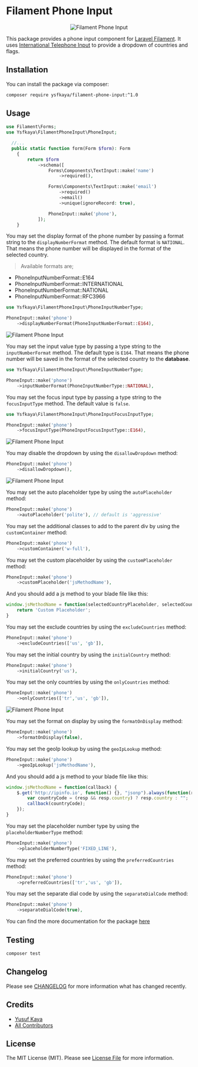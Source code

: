 # Filament Phone Input

<p align="center"><img src="/screenshots/input.png" alt="Filament Phone Input"></p>

This package provides a phone input component for [Laravel Filament](https://filamentadmin.com/). It uses [International Telephone Input](https://github.com/jackocnr/intl-tel-input) to provide a dropdown of countries and flags.

## Installation

You can install the package via composer:

```bash
composer require ysfkaya/filament-phone-input:^1.0
```

## Usage

```php
use Filament\Forms;
use Ysfkaya\FilamentPhoneInput\PhoneInput;

  //...
  public static function form(Form $form): Form
    {
        return $form
            ->schema([
                Forms\Components\TextInput::make('name')
                    ->required(),

                Forms\Components\TextInput::make('email')
                    ->required()
                    ->email()
                    ->unique(ignoreRecord: true),

                PhoneInput::make('phone'),
            ]);
    }
```

You may set the display format of the phone number by passing a format string to the `displayNumberFormat` method. The default format is `NATIONAL`. That means the phone number will be displayed in the format of the selected country.

> Available formats are; 

- PhoneInputNumberFormat::E164
- PhoneInputNumberFormat::INTERNATIONAL
- PhoneInputNumberFormat::NATIONAL
- PhoneInputNumberFormat::RFC3966

```php
use Ysfkaya\FilamentPhoneInput\PhoneInputNumberType;

PhoneInput::make('phone')
    ->displayNumberFormat(PhoneInputNumberFormat::E164),
```

<p align="left"><img src="/screenshots/display-number-format.png" alt="Filament Phone Input"></p>

You may set the input value type by passing a type string to the `inputNumberFormat` method. The default type is `E164`. That means the phone number will be saved in the format of the selected country to the **database**.

```php
use Ysfkaya\FilamentPhoneInput\PhoneInputNumberType;

PhoneInput::make('phone')
    ->inputNumberFormat(PhoneInputNumberType::NATIONAL),
```

You may set the focus input type by passing a type string to the `focusInputType` method. The default value is `false`.

```php
use Ysfkaya\FilamentPhoneInput\PhoneInputFocusInputType;

PhoneInput::make('phone')
    ->focusInputType(PhoneInputFocusInputType::E164),
```

<p align="left"><img src="/screenshots/focus-input-type.gif" alt="Filament Phone Input"></p>

You may disable the dropdown by using the `disallowDropdown` method:

```php
PhoneInput::make('phone')
    ->disallowDropdown(),
```

<p align="left"><img src="/screenshots/disallowed-dropdown.png" alt="Filament Phone Input"></p>

You may set the auto placeholder type by using the `autoPlaceholder` method:

```php
PhoneInput::make('phone')
    ->autoPlaceholder('polite'), // default is 'aggressive'
```

You may set the additional classes to add to the parent div by using the `customContainer` method:

```php
PhoneInput::make('phone')
    ->customContainer('w-full'),
```

You may set the custom placeholder by using the `customPlaceholder` method:

```php
PhoneInput::make('phone')
    ->customPlaceholder('jsMethodName'),
```

And you should add a js method to your blade file like this:

```js
window.jsMethodName = function(selectedCountryPlaceholder, selectedCountryData) {
    return 'Custom Placeholder';
}
```

You may set the exclude countries by using the `excludeCountries` method:

```php
PhoneInput::make('phone')
    ->excludeCountries(['us', 'gb']),
```

You may set the initial country by using the `initialCountry` method:

```php
PhoneInput::make('phone')
    ->initialCountry('us'),
```

You may set the only countries by using the `onlyCountries` method:

```php
PhoneInput::make('phone')
    ->onlyCountries(['tr','us', 'gb']),
```

<p align="left"><img src="/screenshots/only-countries.png" alt="Filament Phone Input"></p>

You may set the format on display by using the `formatOnDisplay` method:

```php
PhoneInput::make('phone')
    ->formatOnDisplay(false),
```

You may set the geoIp lookup by using the `geoIpLookup` method:

```php
PhoneInput::make('phone')
    ->geoIpLookup('jsMethodName'),
```

And you should add a js method to your blade file like this:

```js
window.jsMethodName = function(callback) {
    $.get('http://ipinfo.io', function() {}, "jsonp").always(function(resp) {
        var countryCode = (resp && resp.country) ? resp.country : "";
        callback(countryCode);
    });
}
```

You may set the placeholder number type by using the `placeholderNumberType` method:

```php
PhoneInput::make('phone')
    ->placeholderNumberType('FIXED_LINE'),
```

You may set the preferred countries by using the `preferredCountries` method:

```php
PhoneInput::make('phone')
    ->preferredCountries(['tr','us', 'gb']),
```

You may set the separate dial code by using the `separateDialCode` method:

```php
PhoneInput::make('phone')
    ->separateDialCode(true),
```

You can find the more documentation for the package [here](https://intl-tel-input.com/)


<a name="testing"></a>

## Testing

```bash
composer test
```

<a name="changelog"></a>

## Changelog

Please see [CHANGELOG](CHANGELOG.md) for more information what has changed recently.

<a name="credits"></a>

## Credits

-   [Yusuf Kaya](https://github.com/ysfkaya)
-   [All Contributors](../../contributors)

<a name="license"></a>

## License

The MIT License (MIT). Please see [License File](LICENSE.md) for more information.

